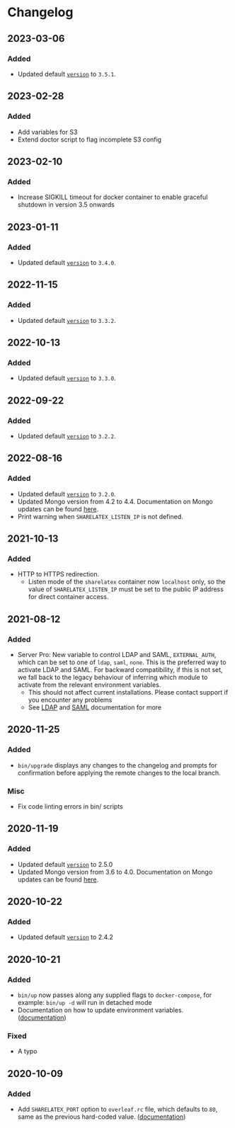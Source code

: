 # Changelog

## 2023-03-06
### Added
- Updated default [`version`](https://github.com/overleaf/toolkit/blob/master/lib/config-seed/version) to `3.5.1`.

## 2023-02-28
### Added
- Add variables for S3
- Extend doctor script to flag incomplete S3 config

## 2023-02-10
### Added
- Increase SIGKILL timeout for docker container to enable graceful shutdown in version 3.5 onwards

## 2023-01-11
### Added
- Updated default [`version`](https://github.com/overleaf/toolkit/blob/master/lib/config-seed/version) to `3.4.0`.

## 2022-11-15
### Added
- Updated default [`version`](https://github.com/overleaf/toolkit/blob/master/lib/config-seed/version) to `3.3.2`.

## 2022-10-13
### Added
- Updated default [`version`](https://github.com/overleaf/toolkit/blob/master/lib/config-seed/version) to `3.3.0`.

## 2022-09-22
### Added
- Updated default [`version`](https://github.com/overleaf/toolkit/blob/master/lib/config-seed/version) to `3.2.2`.

## 2022-08-16
### Added
- Updated default [`version`](https://github.com/overleaf/toolkit/blob/master/lib/config-seed/version) to `3.2.0`.
- Updated Mongo version from 4.2 to 4.4. Documentation on Mongo updates can be found [here](https://github.com/overleaf/overleaf/wiki/Updating-Mongo-version).
- Print warning when `SHARELATEX_LISTEN_IP` is not defined.

## 2021-10-13
### Added
- HTTP to HTTPS redirection.
  - Listen mode of the `sharelatex` container now `localhost` only, so the value of `SHARELATEX_LISTEN_IP` must be set to the public IP address for direct container access. 

## 2021-08-12
### Added
- Server Pro: New variable to control LDAP and SAML, `EXTERNAL_AUTH`, which can
  be set to one of `ldap`, `saml`, `none`. This is the preferred way to activate
  LDAP and SAML.  For backward compatibility, if this is not set, we fall back
  to the legacy behaviour of inferring which module to activate from the
  relevant environment variables.
  - This should not affect current installations. Please contact support if you
    encounter any problems
  - See [LDAP](./doc/ldap.md) and [SAML](./doc/saml.md) documentation for more

## 2020-11-25
### Added
- `bin/upgrade` displays any changes to the changelog and prompts for
   confirmation before applying the remote changes to the local branch.
### Misc
- Fix code linting errors in bin/ scripts

## 2020-11-19
### Added
- Updated default [`version`](https://github.com/overleaf/toolkit/blob/master/lib/config-seed/version) to 2.5.0
- Updated Mongo version from 3.6 to 4.0. Documentation on Mongo updates can be found [here](https://github.com/overleaf/overleaf/wiki/Updating-Mongo-version).

## 2020-10-22
### Added
- Updated default [`version`](https://github.com/overleaf/toolkit/blob/master/lib/config-seed/version) to 2.4.2


## 2020-10-21
### Added
- `bin/up` now passes along any supplied flags to `docker-compose`,
  for example: `bin/up -d` will run in detached mode
- Documentation on how to update environment variables. ([documentation](./doc/configuration.md))
### Fixed
- A typo


## 2020-10-09
### Added
- Add `SHARELATEX_PORT` option to `overleaf.rc` file, which defaults
  to `80`, same as the previous hard-coded value. ([documentation](./doc/overleaf-rc.md))
